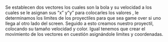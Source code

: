 Se establecen dos vectores los cuales son la bola y su velocidad a los cuales se le asignan sus “x” y”y” para colocarles los valores , le determinamos los limites de los proyectiles para que sea game over si uno llega al otro lado del screen.
Seguido a esto creamos nuestro proyectil, colocando su tamaño velocidad y color.
Igual tenemos que crear el movimiento de los vectores en cuestión asignándole limites y coordenadas.
